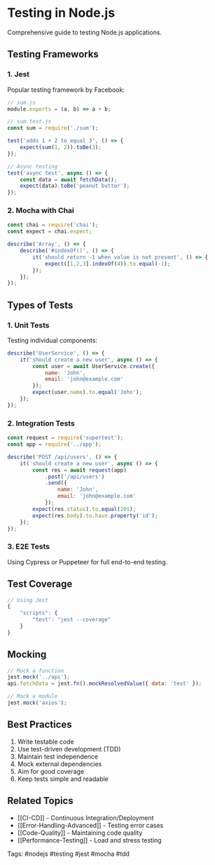 # Testing in Node.js

Comprehensive guide to testing Node.js applications.

## Testing Frameworks

### 1. Jest
Popular testing framework by Facebook:
```javascript
// sum.js
module.exports = (a, b) => a + b;

// sum.test.js
const sum = require('./sum');

test('adds 1 + 2 to equal 3', () => {
    expect(sum(1, 2)).toBe(3);
});

// Async testing
test('async test', async () => {
    const data = await fetchData();
    expect(data).toBe('peanut butter');
});
```

### 2. Mocha with Chai
```javascript
const chai = require('chai');
const expect = chai.expect;

describe('Array', () => {
    describe('#indexOf()', () => {
        it('should return -1 when value is not present', () => {
            expect([1,2,3].indexOf(4)).to.equal(-1);
        });
    });
});
```

## Types of Tests

### 1. Unit Tests
Testing individual components:
```javascript
describe('UserService', () => {
    it('should create a new user', async () => {
        const user = await UserService.create({
            name: 'John',
            email: 'john@example.com'
        });
        expect(user.name).to.equal('John');
    });
});
```

### 2. Integration Tests
```javascript
const request = require('supertest');
const app = require('../app');

describe('POST /api/users', () => {
    it('should create a new user', async () => {
        const res = await request(app)
            .post('/api/users')
            .send({
                name: 'John',
                email: 'john@example.com'
            });
        expect(res.status).to.equal(201);
        expect(res.body).to.have.property('id');
    });
});
```

### 3. E2E Tests
Using Cypress or Puppeteer for full end-to-end testing.

## Test Coverage
```javascript
// Using Jest
{
    "scripts": {
        "test": "jest --coverage"
    }
}
```

## Mocking
```javascript
// Mock a function
jest.mock('../api');
api.fetchData = jest.fn().mockResolvedValue({ data: 'test' });

// Mock a module
jest.mock('axios');
```

## Best Practices
1. Write testable code
2. Use test-driven development (TDD)
3. Maintain test independence
4. Mock external dependencies
5. Aim for good coverage
6. Keep tests simple and readable

## Related Topics
- [[CI-CD]] - Continuous Integration/Deployment
- [[Error-Handling-Advanced]] - Testing error cases
- [[Code-Quality]] - Maintaining code quality
- [[Performance-Testing]] - Load and stress testing

Tags: #nodejs #testing #jest #mocha #tdd

